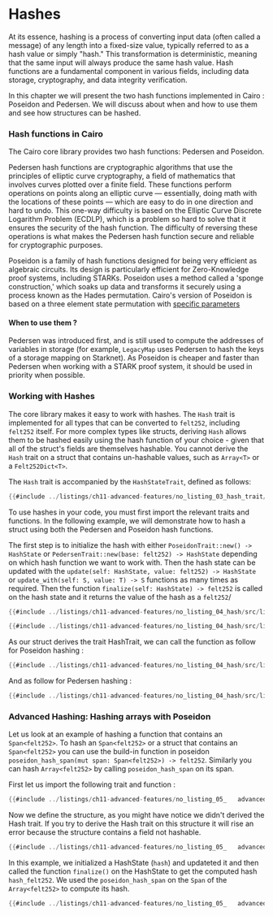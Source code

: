 # Hashes

At its essence, hashing is a process of converting input data (often called a message) of any length into a fixed-size value, typically referred to as a hash value or simply "hash." This transformation is deterministic, meaning that the same input will always produce the same hash value. Hash functions are a fundamental component in various fields, including data storage, cryptography, and data integrity verification.

In this chapter we will present the two hash functions implemented in Cairo : Poseidon and Pedersen. We will discuss about when and how to use them and see how structures can be hashed.


### Hash functions in Cairo

The Cairo core library provides two hash functions: Pedersen and Poseidon.

Pedersen hash functions are cryptographic algorithms that use the principles of elliptic curve cryptography, a field of mathematics that involves curves plotted over a finite field. These functions perform operations on points along an elliptic curve — essentially, doing math with the locations of these points — which are easy to do in one direction and hard to undo. This one-way difficulty is based on the Elliptic Curve Discrete Logarithm Problem (ECDLP), which is a problem so hard to solve that it ensures the security of the hash function. The difficulty of reversing these operations is what makes the Pedersen hash function secure and reliable for cryptographic purposes.

Poseidon is a family of hash functions designed for being very efficient as algebraic circuits. Its design is particularly efficient for Zero-Knowledge proof systems, including STARKs. Poseidon uses a method called a 'sponge construction,' which soaks up data and transforms it securely using a process known as the Hades permutation. Cairo's version of Poseidon is based on a three element state permutation with [specific parameters](https://github.com/starkware-industries/poseidon/blob/main/poseidon3.txt)

#### When to use them ?

Pedersen was introduced first, and is still used to compute the addresses of variables in storage (for example, `LegacyMap` uses Pedersen to hash the keys of a storage mapping on Starknet). As Poseidon is cheaper and faster than Pedersen when working with a STARK proof system, it should be used in priority when possible.

### Working with Hashes

The core library makes it easy to work with hashes. The `Hash` trait is implemented for all types that can be converted to `felt252`, including `felt252` itself. For more complex types like structs, deriving `Hash` allows them to be hashed easily using the hash function of your choice - given that all of the struct's fields are themselves hashable. You cannot derive the `Hash` trait on a struct that contains un-hashable values, such as `Array<T>` or a `Felt252Dict<T>`.

The `Hash` trait is accompanied by the `HashStateTrait`, defined as follows:

```rust
{{#include ../listings/ch11-advanced-features/no_listing_03_hash_trait/src/lib.cairo:hashtrait}}
```


To use hashes in your code, you must first import the relevant traits and functions. In the following example, we will demonstrate how to hash a struct using both the Pedersen and Poseidon hash functions.

The first step is to initialize the hash with either `PoseidonTrait::new() -> HashState` or `PedersenTrait::new(base: felt252) -> HashState` depending on which hash function we want to work with. Then the hash state can be updated with the `update(self: HashState, value: felt252) -> HashState` or `update_with(self: S, value: T) -> S` functions as many times as required. Then the function `finalize(self: HashState) -> felt252`  is called on the hash state and it returns the value of the hash as a `felt252`/



```rust
{{#include ../listings/ch11-advanced-features/no_listing_04_hash/src/lib.cairo:import}}
```

```rust
{{#include ../listings/ch11-advanced-features/no_listing_04_hash/src/lib.cairo:structure}}
```


As our struct derives the trait HashTrait, we can call the function as follow for Poseidon hashing :


```rust
{{#include ../listings/ch11-advanced-features/no_listing_04_hash/src/lib.cairo:example_poseidon}}
```

And as follow for Pedersen hashing :

```rust
{{#include ../listings/ch11-advanced-features/no_listing_04_hash/src/lib.cairo:example_perdersen}}

```

### Advanced Hashing: Hashing arrays with Poseidon

Let us look at an example of hashing a function that contains an `Span<felt252>`.
To hash an `Span<felt252>` or a struct that contains an `Span<felt252>` you can use the build-in function in poseidon
` poseidon_hash_span(mut span: Span<felt252>) -> felt252`. Similarly you can hash `Array<felt252>` by calling `poseidon_hash_span` on its span.

First let us import the following trait and function :

```rust
{{#include ../listings/ch11-advanced-features/no_listing_05_   advanced_hash/src/lib.cairo:import}}
```

Now we define the structure, as you might have notice we didn't derived the Hash trait. If you try to derive the
Hash trait on this structure it will rise an error because the structure contains a field not hashable.


```rust
{{#include ../listings/ch11-advanced-features/no_listing_05_   advanced_hash/src/lib.cairo:structure}}

```

In this example, we initialized a HashState (`hash`) and updateted it and then called the function `finalize()` on the
HashState to get the computed hash `hash_felt252`. We used the `poseidon_hash_span` on the `Span` of the `Array<felt252>` to compute its hash.

```rust
{{#include ../listings/ch11-advanced-features/no_listing_05_   advanced_hash/src/lib.cairo:example_struct_array}}

```
